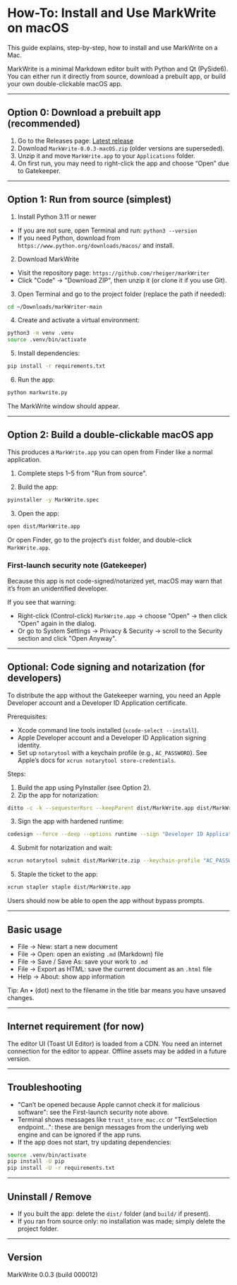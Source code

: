 # How-To: Install and Use MarkWrite on macOS

This guide explains, step-by-step, how to install and use MarkWrite on a Mac.

MarkWrite is a minimal Markdown editor built with Python and Qt (PySide6). You can either run it directly from source, download a prebuilt app, or build your own double-clickable macOS app.

---

## Option 0: Download a prebuilt app (recommended)

1) Go to the Releases page: [Latest release](https://github.com/rheiger/markWriter/releases/latest)
2) Download `MarkWrite-0.0.3-macOS.zip` (older versions are superseded).
3) Unzip it and move `MarkWrite.app` to your `Applications` folder.
4) On first run, you may need to right-click the app and choose “Open” due to Gatekeeper.

---

## Option 1: Run from source (simplest)

1) Install Python 3.11 or newer
- If you are not sure, open Terminal and run: `python3 --version`
- If you need Python, download from `https://www.python.org/downloads/macos/` and install.

2) Download MarkWrite
- Visit the repository page: `https://github.com/rheiger/markWriter`
- Click "Code" → "Download ZIP", then unzip it (or clone it if you use Git).

3) Open Terminal and go to the project folder (replace the path if needed):
```bash
cd ~/Downloads/markWriter-main
```

4) Create and activate a virtual environment:
```bash
python3 -m venv .venv
source .venv/bin/activate
```

5) Install dependencies:
```bash
pip install -r requirements.txt
```

6) Run the app:
```bash
python markwrite.py
```

The MarkWrite window should appear.

---

## Option 2: Build a double-clickable macOS app

This produces a `MarkWrite.app` you can open from Finder like a normal application.

1) Complete steps 1–5 from "Run from source".

2) Build the app:
```bash
pyinstaller -y MarkWrite.spec
```

3) Open the app:
```bash
open dist/MarkWrite.app
```
Or open Finder, go to the project’s `dist` folder, and double-click `MarkWrite.app`.

### First-launch security note (Gatekeeper)
Because this app is not code-signed/notarized yet, macOS may warn that it’s from an unidentified developer.

If you see that warning:
- Right-click (Control-click) `MarkWrite.app` → choose "Open" → then click "Open" again in the dialog.
- Or go to System Settings → Privacy & Security → scroll to the Security section and click "Open Anyway".

---

## Optional: Code signing and notarization (for developers)
To distribute the app without the Gatekeeper warning, you need an Apple Developer account and a Developer ID Application certificate.

Prerequisites:
- Xcode command line tools installed (`xcode-select --install`).
- Apple Developer account and a Developer ID Application signing identity.
- Set up `notarytool` with a keychain profile (e.g., `AC_PASSWORD`). See Apple’s docs for `xcrun notarytool store-credentials`.

Steps:
1) Build the app using PyInstaller (see Option 2).
2) Zip the app for notarization:
```bash
ditto -c -k --sequesterRsrc --keepParent dist/MarkWrite.app dist/MarkWrite.zip
```
3) Sign the app with hardened runtime:
```bash
codesign --force --deep --options runtime --sign "Developer ID Application: YOUR NAME (TEAMID)" dist/MarkWrite.app
```
4) Submit for notarization and wait:
```bash
xcrun notarytool submit dist/MarkWrite.zip --keychain-profile "AC_PASSWORD" --wait
```
5) Staple the ticket to the app:
```bash
xcrun stapler staple dist/MarkWrite.app
```
Users should now be able to open the app without bypass prompts.

---

## Basic usage
- File → New: start a new document
- File → Open: open an existing `.md` (Markdown) file
- File → Save / Save As: save your work to `.md`
- File → Export as HTML: save the current document as an `.html` file
- Help → About: show app information

Tip: An • (dot) next to the filename in the title bar means you have unsaved changes.

---

## Internet requirement (for now)
The editor UI (Toast UI Editor) is loaded from a CDN. You need an internet connection for the editor to appear. Offline assets may be added in a future version.

---

## Troubleshooting
- "Can’t be opened because Apple cannot check it for malicious software": see the First-launch security note above.
- Terminal shows messages like `trust_store_mac.cc` or "TextSelection endpoint…": these are benign messages from the underlying web engine and can be ignored if the app runs.
- If the app does not start, try updating dependencies:
```bash
source .venv/bin/activate
pip install -U pip
pip install -U -r requirements.txt
```

---

## Uninstall / Remove
- If you built the app: delete the `dist/` folder (and `build/` if present).
- If you ran from source only: no installation was made; simply delete the project folder.

---

## Version
MarkWrite 0.0.3 (build 000012)
